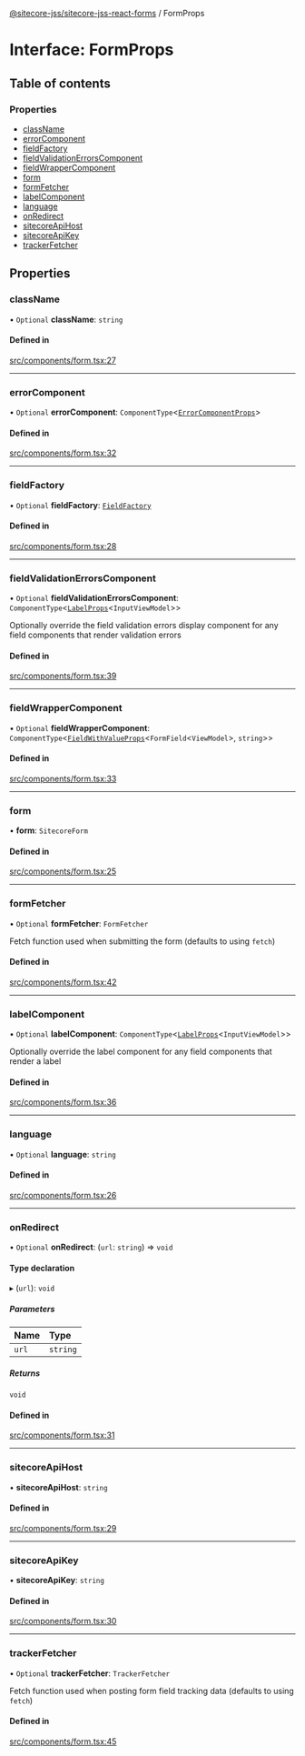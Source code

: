 [@sitecore-jss/sitecore-jss-react-forms](../README.md) / FormProps

# Interface: FormProps

## Table of contents

### Properties

- [className](FormProps.md#classname)
- [errorComponent](FormProps.md#errorcomponent)
- [fieldFactory](FormProps.md#fieldfactory)
- [fieldValidationErrorsComponent](FormProps.md#fieldvalidationerrorscomponent)
- [fieldWrapperComponent](FormProps.md#fieldwrappercomponent)
- [form](FormProps.md#form)
- [formFetcher](FormProps.md#formfetcher)
- [labelComponent](FormProps.md#labelcomponent)
- [language](FormProps.md#language)
- [onRedirect](FormProps.md#onredirect)
- [sitecoreApiHost](FormProps.md#sitecoreapihost)
- [sitecoreApiKey](FormProps.md#sitecoreapikey)
- [trackerFetcher](FormProps.md#trackerfetcher)

## Properties

### className

• `Optional` **className**: `string`

#### Defined in

[src/components/form.tsx:27](https://github.com/Sitecore/jss/blob/cf1ffc37b/packages/sitecore-jss-react-forms/src/components/form.tsx#L27)

---

### errorComponent

• `Optional` **errorComponent**: `ComponentType`<[`ErrorComponentProps`](ErrorComponentProps.md)\>

#### Defined in

[src/components/form.tsx:32](https://github.com/Sitecore/jss/blob/cf1ffc37b/packages/sitecore-jss-react-forms/src/components/form.tsx#L32)

---

### fieldFactory

• `Optional` **fieldFactory**: [`FieldFactory`](../classes/FieldFactory.md)

#### Defined in

[src/components/form.tsx:28](https://github.com/Sitecore/jss/blob/cf1ffc37b/packages/sitecore-jss-react-forms/src/components/form.tsx#L28)

---

### fieldValidationErrorsComponent

• `Optional` **fieldValidationErrorsComponent**: `ComponentType`<[`LabelProps`](../README.md#labelprops)<`InputViewModel`\>\>

Optionally override the field validation errors display component for any field components that render validation errors

#### Defined in

[src/components/form.tsx:39](https://github.com/Sitecore/jss/blob/cf1ffc37b/packages/sitecore-jss-react-forms/src/components/form.tsx#L39)

---

### fieldWrapperComponent

• `Optional` **fieldWrapperComponent**: `ComponentType`<[`FieldWithValueProps`](FieldWithValueProps.md)<`FormField`<`ViewModel`\>, `string`\>\>

#### Defined in

[src/components/form.tsx:33](https://github.com/Sitecore/jss/blob/cf1ffc37b/packages/sitecore-jss-react-forms/src/components/form.tsx#L33)

---

### form

• **form**: `SitecoreForm`

#### Defined in

[src/components/form.tsx:25](https://github.com/Sitecore/jss/blob/cf1ffc37b/packages/sitecore-jss-react-forms/src/components/form.tsx#L25)

---

### formFetcher

• `Optional` **formFetcher**: `FormFetcher`

Fetch function used when submitting the form (defaults to using `fetch`)

#### Defined in

[src/components/form.tsx:42](https://github.com/Sitecore/jss/blob/cf1ffc37b/packages/sitecore-jss-react-forms/src/components/form.tsx#L42)

---

### labelComponent

• `Optional` **labelComponent**: `ComponentType`<[`LabelProps`](../README.md#labelprops)<`InputViewModel`\>\>

Optionally override the label component for any field components that render a label

#### Defined in

[src/components/form.tsx:36](https://github.com/Sitecore/jss/blob/cf1ffc37b/packages/sitecore-jss-react-forms/src/components/form.tsx#L36)

---

### language

• `Optional` **language**: `string`

#### Defined in

[src/components/form.tsx:26](https://github.com/Sitecore/jss/blob/cf1ffc37b/packages/sitecore-jss-react-forms/src/components/form.tsx#L26)

---

### onRedirect

• `Optional` **onRedirect**: (`url`: `string`) => `void`

#### Type declaration

▸ (`url`): `void`

##### Parameters

| Name  | Type     |
| :---- | :------- |
| `url` | `string` |

##### Returns

`void`

#### Defined in

[src/components/form.tsx:31](https://github.com/Sitecore/jss/blob/cf1ffc37b/packages/sitecore-jss-react-forms/src/components/form.tsx#L31)

---

### sitecoreApiHost

• **sitecoreApiHost**: `string`

#### Defined in

[src/components/form.tsx:29](https://github.com/Sitecore/jss/blob/cf1ffc37b/packages/sitecore-jss-react-forms/src/components/form.tsx#L29)

---

### sitecoreApiKey

• **sitecoreApiKey**: `string`

#### Defined in

[src/components/form.tsx:30](https://github.com/Sitecore/jss/blob/cf1ffc37b/packages/sitecore-jss-react-forms/src/components/form.tsx#L30)

---

### trackerFetcher

• `Optional` **trackerFetcher**: `TrackerFetcher`

Fetch function used when posting form field tracking data (defaults to using `fetch`)

#### Defined in

[src/components/form.tsx:45](https://github.com/Sitecore/jss/blob/cf1ffc37b/packages/sitecore-jss-react-forms/src/components/form.tsx#L45)
